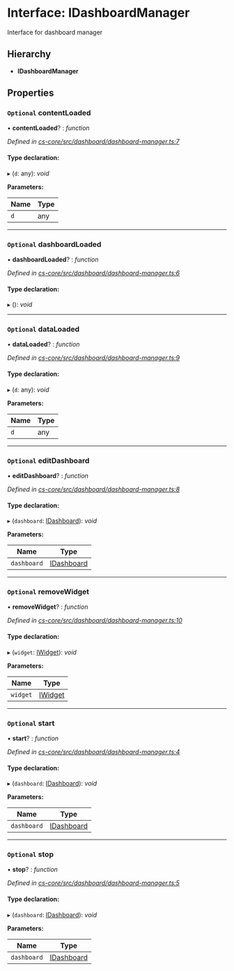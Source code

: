 # Interface: IDashboardManager

Interface for dashboard manager

## Hierarchy

* **IDashboardManager**

## Properties

### `Optional` contentLoaded

• **contentLoaded**? : *function*

*Defined in [cs-core/src/dashboard/dashboard-manager.ts:7](https://github.com/TNOCS/csnext/blob/ec6e73e4/packages/cs-core/src/dashboard/dashboard-manager.ts#L7)*

#### Type declaration:

▸ (`d`: any): *void*

**Parameters:**

Name | Type |
------ | ------ |
`d` | any |

___

### `Optional` dashboardLoaded

• **dashboardLoaded**? : *function*

*Defined in [cs-core/src/dashboard/dashboard-manager.ts:6](https://github.com/TNOCS/csnext/blob/ec6e73e4/packages/cs-core/src/dashboard/dashboard-manager.ts#L6)*

#### Type declaration:

▸ (): *void*

___

### `Optional` dataLoaded

• **dataLoaded**? : *function*

*Defined in [cs-core/src/dashboard/dashboard-manager.ts:9](https://github.com/TNOCS/csnext/blob/ec6e73e4/packages/cs-core/src/dashboard/dashboard-manager.ts#L9)*

#### Type declaration:

▸ (`d`: any): *void*

**Parameters:**

Name | Type |
------ | ------ |
`d` | any |

___

### `Optional` editDashboard

• **editDashboard**? : *function*

*Defined in [cs-core/src/dashboard/dashboard-manager.ts:8](https://github.com/TNOCS/csnext/blob/ec6e73e4/packages/cs-core/src/dashboard/dashboard-manager.ts#L8)*

#### Type declaration:

▸ (`dashboard`: [IDashboard](_cs_core_src_dashboard_dashboard_.idashboard.md)): *void*

**Parameters:**

Name | Type |
------ | ------ |
`dashboard` | [IDashboard](_cs_core_src_dashboard_dashboard_.idashboard.md) |

___

### `Optional` removeWidget

• **removeWidget**? : *function*

*Defined in [cs-core/src/dashboard/dashboard-manager.ts:10](https://github.com/TNOCS/csnext/blob/ec6e73e4/packages/cs-core/src/dashboard/dashboard-manager.ts#L10)*

#### Type declaration:

▸ (`widget`: [IWidget](_cs_core_src_widget_widget_.iwidget.md)): *void*

**Parameters:**

Name | Type |
------ | ------ |
`widget` | [IWidget](_cs_core_src_widget_widget_.iwidget.md) |

___

### `Optional` start

• **start**? : *function*

*Defined in [cs-core/src/dashboard/dashboard-manager.ts:4](https://github.com/TNOCS/csnext/blob/ec6e73e4/packages/cs-core/src/dashboard/dashboard-manager.ts#L4)*

#### Type declaration:

▸ (`dashboard`: [IDashboard](_cs_core_src_dashboard_dashboard_.idashboard.md)): *void*

**Parameters:**

Name | Type |
------ | ------ |
`dashboard` | [IDashboard](_cs_core_src_dashboard_dashboard_.idashboard.md) |

___

### `Optional` stop

• **stop**? : *function*

*Defined in [cs-core/src/dashboard/dashboard-manager.ts:5](https://github.com/TNOCS/csnext/blob/ec6e73e4/packages/cs-core/src/dashboard/dashboard-manager.ts#L5)*

#### Type declaration:

▸ (`dashboard`: [IDashboard](_cs_core_src_dashboard_dashboard_.idashboard.md)): *void*

**Parameters:**

Name | Type |
------ | ------ |
`dashboard` | [IDashboard](_cs_core_src_dashboard_dashboard_.idashboard.md) |
